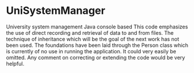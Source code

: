 # UniSystemManager
University system management Java console based
This code emphasizes the use of direct recording and retrieval of data to and from files. 
The technique of inheritance which will be the goal of the next work has not been used. 
The foundations have been laid through the Person class which is currently of no use in running the application. It could very easily be omitted.
Any comment on correcting or extending the code would be very helpful. 
